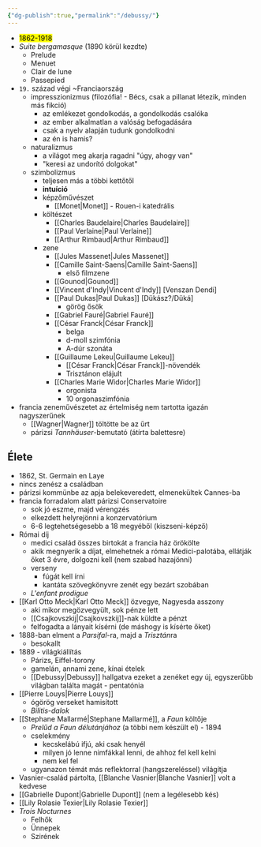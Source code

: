 ```yaml
---
{"dg-publish":true,"permalink":"/debussy/"}
---
```


- <mark>1862-1918</mark>
- *Suite bergamasque* (1890 körül kezdte)
	- Prelude
	- Menuet
	- Clair de lune
	- Passepied
- `19.` század végi ~Franciaország
	- impresszionizmus (filozófia! - Bécs, csak a pillanat létezik, minden más fikció)
		- az emlékezet gondolkodás, a gondolkodás csalóka
		- az ember alkalmatlan a valóság befogadására
		- csak a nyelv alapján tudunk gondolkodni
		- az én is hamis?
	- naturalizmus
		- a világot meg akarja ragadni "úgy, ahogy van"
		- "keresi az undorító dolgokat"
	- szimbolizmus
		- teljesen más a többi kettőtől
		- **intuíció**
		- képzőművészet
			- [[Monet\|Monet]] - Rouen-i katedrális
		- költészet
			- [[Charles Baudelaire\|Charles Baudelaire]]
			- [[Paul Verlaine\|Paul Verlaine]]
			- [[Arthur Rimbaud\|Arthur Rimbaud]]
		- zene
			- [[Jules Massenet\|Jules Massenet]]
			- [[Camille Saint-Saens\|Camille Saint-Saens]]
				- első filmzene
			- [[Gounod\|Gounod]]
			- [[Vincent d'Indy\|Vincent d'Indy]] [Venszan Dendi]
			- [[Paul Dukas\|Paul Dukas]] [Dükász?/Düká]
				- görög ősök
			- [[Gabriel Fauré\|Gabriel Fauré]]
			- [[César Franck\|César Franck]]
				- belga
				- d-moll szimfónia
				- A-dúr szonáta
			- [[Guillaume Lekeu\|Guillaume Lekeu]]
				- [[César Franck\|César Franck]]-növendék
				- Trisztánon elájult
			- [[Charles Marie Widor\|Charles Marie Widor]]
				- orgonista
				- 10 orgonaszimfónia
- francia zeneművészetet az értelmiség nem tartotta igazán nagyszerűnek
	- [[Wagner\|Wagner]] töltötte be az űrt
	- párizsi *Tannhäuser*-bemutató (átírta balettesre)

## Élete
- 1862, St. Germain en Laye
- nincs zenész a családban
- párizsi kommünbe az apja belekeveredett, elmenekültek Cannes-ba
- francia forradalom alatt párizsi Conservatoire
	- sok jó eszme, majd vérengzés
	- elkezdett helyrejönni a konzervatórium
	- 6-6 legtehetségesebb a 18 megyéből (kiszseni-képző)
- Római díj
	- medici család összes birtokát a francia ház örökölte
	- akik megnyerik a díjat, elmehetnek a római Medici-palotába, ellátják őket 3 évre, dolgozni kell (nem szabad hazajönni)
	- verseny
		- fúgát kell írni
		- kantáta szövegkönyvre zenét egy bezárt szobában
	- *L'enfant prodigue*
- [[Karl Otto Meck\|Karl Otto Meck]] özvegye, Nagyesda asszony
	- aki mikor megözvegyült, sok pénze lett
	- [[Csajkovszkij\|Csajkovszkij]]-nak küldte a pénzt
	- felfogadta a lányait kísérni (de máshogy is kísérte őket)
- 1888-ban elment a *Parsifal*-ra, majd a *Trisztán*ra
	- besokallt
- 1889 - világkiállítás
	- Párizs, Eiffel-torony
	- gamelán, annami zene, kínai ételek
	- [[Debussy\|Debussy]] hallgatva ezeket a zenéket egy új, egyszerűbb világban találta magát - pentatónia
- [[Pierre Louys\|Pierre Louys]]
	- ógörög verseket hamisított
	- *Bilitis-dalok*
- [[Stephane Mallarmé\|Stephane Mallarmé]], a *Faun* költője
	- *Prelűd a Faun délutánjához* (a többi nem készült el) - 1894
	- cselekmény
		- kecskelábú ifjú, aki csak henyél
		- milyen jó lenne nimfákkal lenni, de ahhoz fel kell kelni
		- nem kel fel
	- ugyanazon témát más reflektorral (hangszereléssel) világítja
- Vasnier-család pártolta, [[Blanche Vasnier\|Blanche Vasnier]] volt a kedvese
- [[Gabrielle Dupont\|Gabrielle Dupont]] (nem a legélesebb kés)
- [[Lily Rolasie Texier\|Lily Rolasie Texier]]
- *Trois Nocturnes*
	- Felhők
	- Ünnepek
	- Szirének
